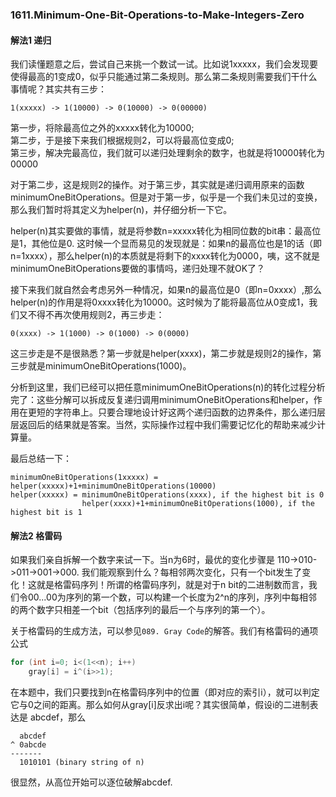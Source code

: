 ### 1611.Minimum-One-Bit-Operations-to-Make-Integers-Zero

#### 解法1 递归
我们读懂题意之后，尝试自己来挑一个数试一试。比如说1xxxxx，我们会发现要使得最高的1变成0，似乎只能通过第二条规则。那么第二条规则需要我们干什么事情呢？其实共有三步：
```
1(xxxxx) -> 1(10000) -> 0(10000) -> 0(00000)
```
第一步，将除最高位之外的xxxxx转化为10000;   
第二步，于是接下来我们根据规则2，可以将最高位变成0;   
第三步，解决完最高位，我们就可以递归处理剩余的数字，也就是将10000转化为00000

对于第二步，这是规则2的操作。对于第三步，其实就是递归调用原来的函数minimumOneBitOperations。但是对于第一步，似乎是一个我们未见过的变换，那么我们暂时将其定义为helper(n)，并仔细分析一下它。

helper(n)其实要做的事情，就是将参数n=xxxxx转化为相同位数的bit串：最高位是1，其他位是0. 这时候一个显而易见的发现就是：如果n的最高位也是1的话（即n=1xxxx），那么helper(n)的本质就是将剩下的xxxx转化为0000，咦，这不就是minimumOneBitOperations要做的事情吗，递归处理不就OK了？

接下来我们就自然会考虑另外一种情况，如果n的最高位是0（即n=0xxxx）,那么helper(n)的作用是将0xxxx转化为10000。这时候为了能将最高位从0变成1，我们又不得不再次使用规则2，再三步走：
```
0(xxxx) -> 1(1000) -> 0(1000) -> 0(0000)
```
这三步走是不是很熟悉？第一步就是helper(xxxx)，第二步就是规则2的操作，第三步就是minimumOneBitOperations(1000)。

分析到这里，我们已经可以把任意minimumOneBitOperations(n)的转化过程分析完了：这些分解可以拆成反复递归调用minimumOneBitOperations和helper，作用在更短的字符串上。只要合理地设计好这两个递归函数的边界条件，那么递归层层返回后的结果就是答案。当然，实际操作过程中我们需要记忆化的帮助来减少计算量。

最后总结一下：
```
minimumOneBitOperations(1xxxxx) = helper(xxxxx)+1+minimumOneBitOperations(10000)
helper(xxxxx) = minimumOneBitOperations(xxxx), if the highest bit is 0
                helper(xxxx)+1+minimumOneBitOperations(1000), if the highest bit is 1
```

#### 解法2 格雷码
如果我们亲自拆解一个数字来试一下。当n为6时，最优的变化步骤是 110->010->011->001->000. 我们能观察到什么？每相邻两次变化，只有一个bit发生了变化！这就是格雷码序列！所谓的格雷码序列，就是对于n bit的二进制数而言，我们令00...00为序列的第一个数，可以构建一个长度为2^n的序列，序列中每相邻的两个数字只相差一个bit（包括序列的最后一个与序列的第一个）。

关于格雷码的生成方法，可以参见```089. Gray Code```的解答。我们有格雷码的通项公式
```cpp
for (int i=0; i<(1<<n); i++)
    gray[i] = i^(i>>1);
```
在本题中，我们只要找到n在格雷码序列中的位置（即对应的索引i），就可以判定它与0之间的距离。那么如何从gray[i]反求出i呢？其实很简单，假设i的二进制表达是 abcdef，那么
```
  abcdef
^ 0abcde
-------
  1010101 (binary string of n)
```
很显然，从高位开始可以逐位破解abcdef.



